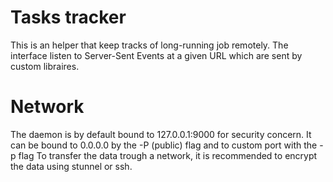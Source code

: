 # Tasks tracker

This is an helper that keep tracks of long-running job remotely.
The interface listen to Server-Sent Events at a given URL which are sent by custom libraires.

# Network
The daemon is by default bound to 127.0.0.1:9000 for security concern.
It can be bound to 0.0.0.0 by the -P (public) flag and to custom port with the -p flag
To transfer the data trough a network, it is recommended to encrypt the data using stunnel or ssh.
